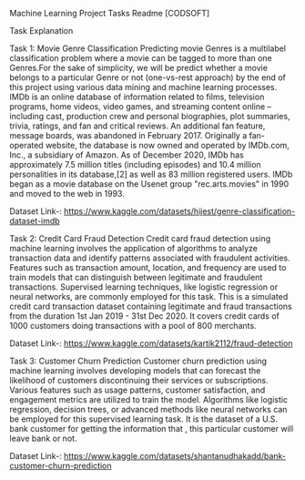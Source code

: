 Machine Learning Project Tasks Readme [CODSOFT]

Task Explanation

Task 1: Movie Genre Classification
Predicting movie Genres is a multilabel classification problem where a movie can be tagged to more than one Genres.For the sake of simplicity, we will be predict whether a movie belongs to a particular Genre or not (one-vs-rest approach) by the end of this project using various data mining and machine learning processes. 
IMDb is an online database of information related to films, television programs, home videos, video games, and streaming content online – including cast, production crew and personal biographies, plot summaries, trivia, ratings, and fan and critical reviews. An additional fan feature, message boards, was abandoned in February 2017. Originally a fan-operated website, the database is now owned and operated by IMDb.com, Inc., a subsidiary of Amazon.
As of December 2020, IMDb has approximately 7.5 million titles (including episodes) and 10.4 million personalities in its database,[2] as well as 83 million registered users.
IMDb began as a movie database on the Usenet group "rec.arts.movies" in 1990 and moved to the web in 1993.

Dataset Link-: https://www.kaggle.com/datasets/hijest/genre-classification-dataset-imdb


Task 2: Credit Card Fraud Detection
Credit card fraud detection using machine learning involves the application of algorithms to analyze transaction data and identify patterns associated with fraudulent activities. Features such as transaction amount, location, and frequency are used to train models that can distinguish between legitimate and fraudulent transactions. Supervised learning techniques, like logistic regression or neural networks, are commonly employed for this task. 
This is a simulated credit card transaction dataset containing legitimate and fraud transactions from the duration 1st Jan 2019 - 31st Dec 2020. It covers credit cards of 1000 customers doing transactions with a pool of 800 merchants.

Dataset Link-: https://www.kaggle.com/datasets/kartik2112/fraud-detection

Task 3: Customer Churn Prediction
Customer churn prediction using machine learning involves developing models that can forecast the likelihood of customers discontinuing their services or subscriptions. Various features such as usage patterns, customer satisfaction, and engagement metrics are utilized to train the model. Algorithms like logistic regression, decision trees, or advanced methods like neural networks can be employed for this supervised learning task. It is the dataset of a U.S. bank customer for getting the information that , this particular customer will leave bank or not.

Dataset Link-: https://www.kaggle.com/datasets/shantanudhakadd/bank-customer-churn-prediction
